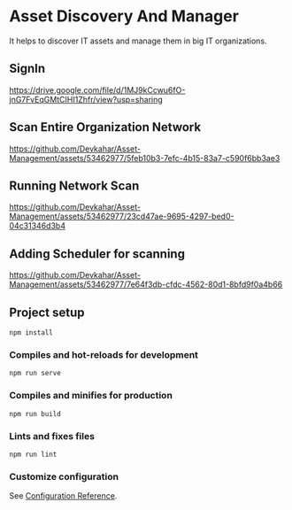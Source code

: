 # Asset Discovery And Manager
It helps to discover IT assets and manage them in big IT organizations.


## SignIn
https://drive.google.com/file/d/1MJ9kCcwu6fO-jnG7FvEqGMtCIHI1Zhfr/view?usp=sharing

## Scan Entire Organization Network
https://github.com/Devkahar/Asset-Management/assets/53462977/5feb10b3-7efc-4b15-83a7-c590f6bb3ae3

## Running Network Scan
https://github.com/Devkahar/Asset-Management/assets/53462977/23cd47ae-9695-4297-bed0-04c31346d3b4

## Adding Scheduler for scanning
https://github.com/Devkahar/Asset-Management/assets/53462977/7e64f3db-cfdc-4562-80d1-8bfd9f0a4b66



## Project setup
```
npm install
```

### Compiles and hot-reloads for development
```
npm run serve
```

### Compiles and minifies for production
```
npm run build
```

### Lints and fixes files
```
npm run lint
```

### Customize configuration
See [Configuration Reference](https://cli.vuejs.org/config/).
